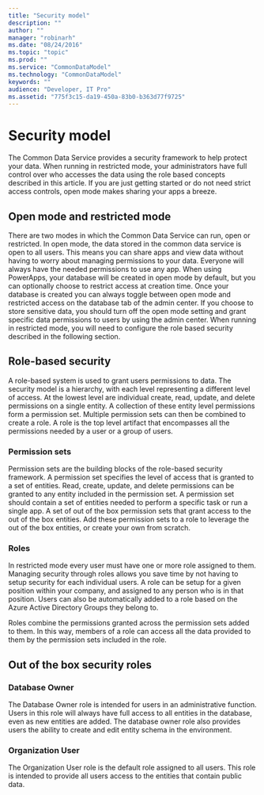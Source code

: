 ```yaml
---
title: "Security model"
description: ""
author: ""
manager: "robinarh"
ms.date: "08/24/2016"
ms.topic: "topic"
ms.prod: ""
ms.service: "CommonDataModel"
ms.technology: "CommonDataModel"
keywords: ""
audience: "Developer, IT Pro"
ms.assetid: "775f3c15-da19-450a-83b0-b363d77f9725"
---
```


# Security model

The Common Data Service provides a security framework to help protect your data. When running in restricted mode, your administrators have full control over who accesses the data using the role based concepts described in this article. If you are just getting started or do not need strict access controls, open mode makes sharing your apps a breeze.

## Open mode and restricted mode
There are two modes in which the Common Data Service can run, open or restricted. In open mode, the data stored in the common data service is open to all users. This means you can share apps and view data without having to worry about managing permissions to your data. Everyone will always have the needed permissions to use any app.
When using PowerApps, your database will be created in open mode by default, but you can optionally choose to restrict access at creation time. Once your database is created you can always toggle between open mode and restricted access on the database tab of the admin center. If you choose to store sensitive data, you should turn off the open mode setting and grant specific data permissions to users by using the admin center. When running in restricted mode, you will need to configure the role based security described in the following section.

## Role-based security
A role-based system is used to grant users permissions to data. The security model is a hierarchy, with each level representing a different level of access. At the lowest level are individual create, read, update, and delete permissions on a single entity. A collection of these entity level permissions form a permission set. Multiple permission sets can then be combined to create a role. A role is the top level artifact that encompasses all the permissions needed by a user or a group of users.

### Permission sets
Permission sets are the building blocks of the role-based security framework. A permission set specifies the level of access that is granted to a set of entities. Read, create, update, and delete permissions can be granted to any entity included in the permission set. A permission set should contain a set of entities needed to perform a specific task or run a single app.
A set of out of the box permission sets that grant access to the out of the box entities. Add these permission sets to a role to leverage the out of the box entities, or create your own from scratch.

### Roles
In restricted mode every user must have one or more role assigned to them. Managing security through roles allows you save time by not having to setup security for each individual users. A role can be setup for a given position within your company, and assigned to any person who is in that position. Users can also be automatically added to a role based on the Azure Active Directory Groups they belong to. 

Roles combine the permissions granted across the permission sets added to them. In this way, members of a role can access all the data provided to them by the permission sets included in the role. 

## Out of the box security roles
### Database Owner
The Database Owner role is intended for users in an administrative function. Users in this role will always have full access to all entities in the database, even as new entities are added. The database owner role also provides users the ability to create and edit entity schema in the environment.

### Organization User
The Organization User role is the default role assigned to all users. This role is intended to provide all users access to the entities that contain public data. 
